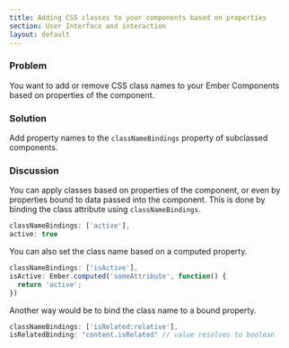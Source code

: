 ```yaml
---
title: Adding CSS classes to your components based on properties
section: User Interface and interaction
layout: default
---
```

### Problem
You want to add or remove CSS class names to your Ember Components based on properties of the component.

### Solution
Add property names to the `classNameBindings` property of subclassed components.

### Discussion

You can apply classes based on properties of the component, or even by properties bound to data passed into the component. This is done by binding the class attribute using `classNameBindings`.

```js
classNameBindings: ['active'],
active: true
```

You can also set the class name based on a computed property.

```js
classNameBindings: ['isActive'],
isActive: Ember.computed('someAttribute', function() {
  return 'active';
})
```

Another way would be to bind the class name to a bound property.

```js
classNameBindings: ['isRelated:relative'],
isRelatedBinding: "content.isRelated" // value resolves to boolean
```

<!--- #### Example

<a class="jsbin-embed" href="http://jsbin.com/jogizaqepe/2/embed?live">JS Bin</a>

See [Customizing a Component's Element](../../components/customizing-a-components-element/) for further examples. -->
